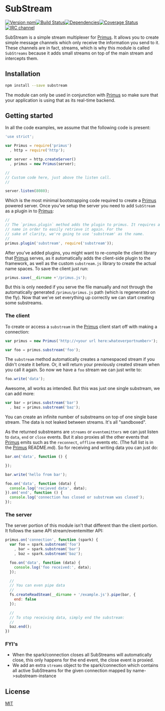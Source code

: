 # SubStream

[![Version npm](https://img.shields.io/npm/v/substream.svg?style=flat-square)](http://browsenpm.org/package/substream)[![Build Status](https://img.shields.io/github/workflow/status/primus/substream/CI/master?label=CI&style=flat-square)](https://github.com/primus/substream/actions?query=workflow%3ACI+branch%3Amaster)[![Dependencies](https://img.shields.io/david/primus/substream.svg?style=flat-square)](https://david-dm.org/primus/substream)[![Coverage Status](https://img.shields.io/coveralls/primus/substream/master.svg?style=flat-square)](https://coveralls.io/r/primus/substream?branch=master)[![IRC channel](https://img.shields.io/badge/IRC-irc.freenode.net%23primus-00a8ff.svg?style=flat-square)](https://webchat.freenode.net/?channels=primus)

SubStream is a simple stream multiplexer for [Primus]. It allows you to create
simple message channels which only receive the information you send to it. These
channels are in fact, streams, which is why this module is called `SubStreams`
because it adds small streams on top of the main stream and intercepts them.

## Installation

```bash
npm install --save substream
```

The module can only be used in conjunction with [Primus] so make sure that your
application is using that as its real-time backend.

## Getting started

In all the code examples, we assume that the following code is present:

```js
'use strict';

var Primus = require('primus')
  , http = require('http');

var server = http.createServer()
  , primus = new Primus(server);

//
// Custom code here, just above the listen call.
//

server.listen(8080);
```

Which is the most minimal bootstrapping code required to create a [Primus]
powered server. Once you've setup the server you need to add `SubStream` as
a plugin in to [Primus]:

```js
//
// The `primus.plugin` method adds the plugin to primus. It requires a unique
// name in order to easily retrieve it again. For the
// sake of clarity, we're going to use 'substream' as the name.
//
primus.plugin('substream', require('substream'));
```

After you've added plugins, you might want to re-compile the client library that
[Primus] serves, as it automatically adds the client-side plugin to the framework,
as well as the custom `substream.js` library to create the actual name spaces. To
save the client just run:

```js
primus.save(__dirname +'/primus.js');
```

But this is only needed if you serve the file manually and not through the
automatically generated `/primus/primus.js` path (which is regenerated on the fly).
Now that we've set everything up correctly we can start creating some substreams.

### The client

To create or access a `substream` in the [Primus] client start off with making
a connection:

```js
var primus = new Primus('http://<your url here:whateverportnumber>');

var foo = primus.substream('foo');
```

The `substream` method automatically creates a namespaced stream if you didn't
create it before. Or, it will return your previously created stream when you call
it again. So now we have a `foo` stream we can just write to:

```js
foo.write('data');
```

Awesome, all works as intended. But this was just one single substream, we can
add more:

```js
var bar = primus.substream('bar')
  , baz = primus.substream('baz');
```

You can create an infinite number of substreams on top of one single base stream.
The data is not leaked between streams. It's all "sandboxed".

As the returned substreams are `streams` or `eventemitters` we can just listen
to `data`, `end` or `close` events. But it also proxies all the other events
that [Primus] emits such as the `reconnect`, `offline` events etc. (The full
list is in the [Primus] README.md). So for receiving and writing data you can just
do:

```js
bar.on('data', function () {

});

bar.write('hello from bar');

foo.on('data', function (data) {
  console.log('recieved data', data);
}).on('end', function () {
  console.log('connection has closed or substream was closed');
});
```

### The server

The server portion of this module isn't that different than the client portion.
It follows the same API stream/eventemitter API:

```js
primus.on('connection', function (spark) {
  var foo = spark.substream('foo')
    , bar = spark.substream('bar')
    , baz = spark.substream('baz');

  foo.on('data', function (data) {
    console.log('foo received:', data);
  });

  //
  // You can even pipe data
  //
  fs.createReadSteam(__dirname + '/example.js').pipe(bar, {
    end: false
  });

  //
  // To stop receiving data, simply end the substream:
  //
  baz.end();
})
```

### FYI's

- When the spark/connection closes all SubStreams will automatically close, this
  only happens for the end event, the close event is proxied.
- We add an extra `streams` object to the spark/connection which contains all
  active SubStreams for the given connection mapped by name->substream-instance

## License

[MIT](LICENSE)

[Primus]: https://github.com/primus/primus
